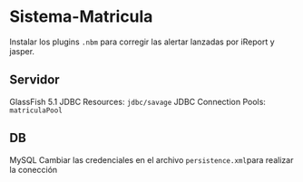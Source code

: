 # Sistema-Matricula
Instalar los plugins `.nbm` para corregir las alertar lanzadas por iReport y jasper.

## Servidor
GlassFish 5.1 
JDBC Resources: `jdbc/savage`
JDBC Connection Pools: `matriculaPool`

## DB
MySQL Cambiar las credenciales en el archivo `persistence.xml`para realizar la conección 
